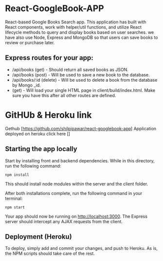 
# React-GoogleBook-APP
 React-based Google Books Search app. This application has built with React components, work with helper/util functions, and utilize React lifecycle methods to query and display books based on user searches. we have also use Node, Express and MongoDB so that users can save books to review or purchase later.

 ## Express routes for your app:

* /api/books (get) - Should return all saved books as JSON.
* /api/books (post) - Will be used to save a new book to the database.
* /api/books/:id (delete) - Will be used to delete a book from the database by Mongo _id.
* (get) - Will load your single HTML page in client/build/index.html. Make sure you have this after all other routes are defined.

# GitHUb & Heroku link 
Gethub [https://github.com/shilpipawar/react-googlebook-app] 
Application deployed on heroku click here []
## Starting the app locally

Start by installing front and backend dependencies. While in this directory, run the following command:

```
npm install
```

This should install node modules within the server and the client folder.

After both installations complete, run the following command in your terminal:

```
npm start
```

Your app should now be running on <http://localhost:3000>. The Express server should intercept any AJAX requests from the client.

## Deployment (Heroku)

To deploy, simply add and commit your changes, and push to Heroku. As is, the NPM scripts should take care of the rest.
